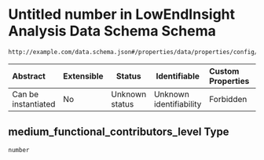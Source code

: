 # Untitled number in LowEndInsight Analysis Data Schema Schema

```txt
http://example.com/data.schema.json#/properties/data/properties/config/properties/medium_functional_contributors_level
```




| Abstract            | Extensible | Status         | Identifiable            | Custom Properties | Additional Properties | Access Restrictions | Defined In                                                                 |
| :------------------ | ---------- | -------------- | ----------------------- | :---------------- | --------------------- | ------------------- | -------------------------------------------------------------------------- |
| Can be instantiated | No         | Unknown status | Unknown identifiability | Forbidden         | Allowed               | none                | [data.schema.json\*](../../out/v1/data.schema.json "open original schema") |

## medium_functional_contributors_level Type

`number`

